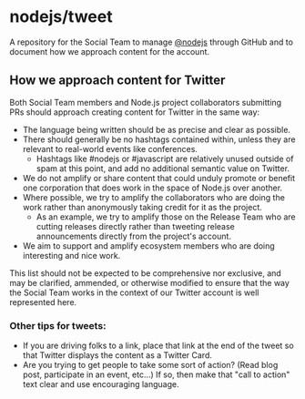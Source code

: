 # nodejs/tweet

A repository for the Social Team to manage [@nodejs](https://twitter.com/nodejs) through GitHub and to document how we approach content for the account.

## How we approach content for Twitter

Both Social Team members and Node.js project collaborators submitting PRs should approach creating content for Twitter in the same way:

- The language being written should be as precise and clear as possible.
- There should generally be no hashtags contained within, unless they are relevant to real-world events like conferences.
  - Hashtags like #nodejs or #javascript are relatively unused outside of spam at this point, and add no additional semantic value on Twitter.
- We do not amplify or share content that could unduly promote or benefit one corporation that does work in the space of Node.js over another.
- Where possible, we try to amplify the collaborators who are doing the work rather than anonymously taking credit for it as the project.
  - As an example, we try to amplify those on the Release Team who are cutting releases directly rather than tweeting release announcements directly from the project's account.
- We aim to support and amplify ecosystem members who are doing interesting and nice work.

This list should not be expected to be comprehensive nor exclusive, and may be clarified, ammended, or otherwise modified to ensure that the way the Social Team works in the context of our Twitter account is well represented here.

### Other tips for tweets:

- If you are driving folks to a link, place that link at the end of the tweet so that Twitter displays the content as a Twitter Card.
- Are you trying to get people to take some sort of action? (Read blog post, participate in an event, etc...) If so, then make that "call to action" text clear and use encouraging language.
